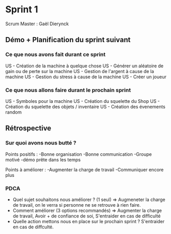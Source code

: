# Sprint 1

Scrum Master : Gaël Dierynck

## Démo + Planification du sprint suivant

### Ce que nous avons fait durant ce sprint
US - Création de la machine à quelque chose
US - Générer un aléatoire de gain ou de perte sur la machine
US - Gestion de l'argent à cause de la machine
US - Gestion du stress à cause de la machine
US - Créer un joueur

### Ce que nous allons faire durant le prochain sprint
US - Symboles pour la machine
US - Création du squelette du Shop
US - Création du squelette des objets / inventaire
US - Création des évenements random


## Rétrospective

### Sur quoi avons nous butté ?

Points positifs : -Bonne organisation
                  -Bonne communication
                  -Groupe motivé
                  -démo prête dans les temps


Points à améliorer : -Augmenter la charge de travail
                     -Communiquer encore plus

### PDCA
* Quel sujet souhaitons nous améliorer ? (1 seul) => Augmeneter la charge de travail, on le verra si personne ne se retrouve à rien faire.
* Comment améliorer (3 options recommandés) => Augmenter la charge de travail, Avoir + de confiance de soi, S'entraider en cas de difficulté
* Quelle action mettons nous en place sur le prochain sprint ? S'entraider en cas de diffculté.

